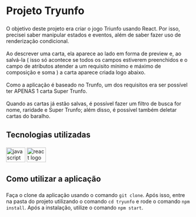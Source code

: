 <h1 align="left">Projeto Tryunfo</h1>

###

<p align="left">O objetivo deste projeto era criar o jogo Triunfo usando React. Por isso, precisei saber manipular estados e eventos, além de saber fazer uso de renderização condicional.<br><br>Ao descrever uma carta, ela aparece ao lado em forma de preview e, ao salvá-la ( isso só acontece se todos os campos estiverem preenchidos e o campo de atributos atender a um requisito mínimo e máximo de composição e soma ) a carta aparece criada logo abaixo.<br><br>Como a aplicação é baseado no Trunfo, um dos requisitos era ser possível ter APENAS 1 carta Super Trunfo.<br><br>Quando as cartas já estão salvas, é possível fazer um filtro de busca for nome, raridade e Super Trunfo; além disso, é possível também deletar cartas do baralho.</p>

###

<h2 align="left">Tecnologias utilizadas</h2>

###

<div align="left">
  <img src="https://cdn.jsdelivr.net/gh/devicons/devicon/icons/javascript/javascript-original.svg" height="40" width="52" alt="javascript logo"  />
  <img src="https://cdn.jsdelivr.net/gh/devicons/devicon/icons/react/react-original.svg" height="40" width="52" alt="react logo"  />
</div>

###

<h2 align="left">Como utilizar a aplicação</h2>

###

Faça o clone da aplicação usando o comando `git clone`. Após isso, entre na pasta do projeto utilizando o comando `cd tryunfo` e rode o comando `npm install`. Após a instalação, utilize o comando `npm start`.

###
